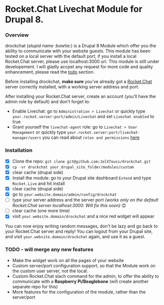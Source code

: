 # Rocket.Chat Livechat Module for Drupal 8.



### Overview

drockchat (_stupid name_ :bowtie:) is a Drupal 8 Module which offer you the ability to communicate with your website guests. This module has been tested on a local server with the default port, if you install a local Rocket.Chat server, please use localhost:3000 url.
This module is still under developement. I will gladly accpet any request for more code and quality enhancement, please read the [todo](https://github.com/JelX7ouss/drockchat#todo) section.

Before installing drockchat, **make sure** you've already got a [Rocket.Chat](https://github.com/RocketChat/Rocket.Chat) server correctly installed, with a working server address and port.

After installing your Rocket.Chat server, create an account (you'll have the admin role by default) and don't forget to:
- Enable Livechat: go to `Administration > Livechat` or quickly type `your.rocket.server:port/admin/Livechat` and set `Livechat enabled` to true
- Grant yourself the `livechat-agent` role: go to `Livechat > User Management` or quickly type `your.rocket.server:port/livechat-manager/users` you can read about `roles and permissions` [here](https://github.com/RocketChat/Rocket.Chat/wiki/Roles-and-Permissions)

### Installation

- [x] Clone the repo: `git clone git@github.com:JelX7ouss/drockchat.git`
- [x] `cp -vr drockchat your_drupal_site_folder/modules/custom`
- [x] clear cache (drupal side)
- [x] Install the module: go to your Drupal site dashboard `Extend` and type `Rocket.Live` and hit install
- [x] clear cache (drupal side)
- [x] go to `your.website.domain/admin/config/drockchat`
- [ ] type your server address and the server port _(works only on the default Rocket.Chat server localhost:3000. Will fix this soon)_ :blush:
- [ ] clear cache (one more time)
- [x] visit `your.website.domain/drockchat` and a nice red widget will appear

You can now enjoy writing random messages, don't be lazy and go back to your Rocket.Chat server and reply!
You can logout from your Drupal site, and visit `your.website.domain/drockchat` again, and use it as a guest.


### TODO - will merge any new features

- Make the widget work on all the pages of your website
- Custom server/port configuration support, so that the Module work on the custom user server, not the local.
- Custom Rocket.Chat slach command for the admin, to offer the ability to communicate with a **Raspberry Pi/Beaglebone** (will create another separate repo for this)
- More features for the configuration of the module, rather than the server/port
